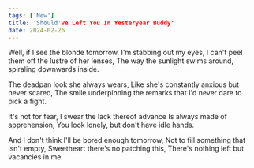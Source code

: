 ```yaml
---
tags: ['New']
title: 'Should've Left You In Yesteryear Buddy'
date: 2024-02-26
---
```


Well, if I see the blonde tomorrow, I'm stabbing out my eyes,
I can't peel them off the lustre of her lenses,
The way the sunlight swims around, spiraling downwards inside.

The deadpan look she always wears,
Like she's constantly anxious but never scared,
The smile underpinning the remarks that I'd never dare to pick a fight.

It's not for fear, I swear the lack thereof advance
Is always made of apprehension,
You look lonely, but don't have idle hands.

And I don't think I'll be bored enough tomorrow,
Not to fill something that isn't empty,
Sweetheart there's no patching this,
There's nothing left but vacancies in me.
